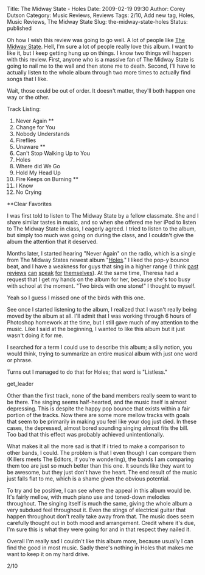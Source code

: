 Title: The Midway State - Holes
Date: 2009-02-19 09:30
Author: Corey Dutson
Category: Music Reviews, Reviews
Tags: 2/10, Add new tag, Holes, Music Reviews, The Midway State
Slug: the-midway-state-holes
Status: published

Oh how I wish this review was going to go well. A lot of people like
[The Midway State](http://www.themidwaystate.com/ "The Midway State").
Hell, I'm sure a lot of people really love this album. I want to like
it, but I keep getting hung up on things. I know two things will happen
with this review. First, anyone who is a massive fan of The Midway State
is going to nail me to the wall and then stone me to death. Second, I'll
have to actually listen to the whole album through two more times to
actually find songs that I like.

Wait, those could be out of order. It doesn't matter, they'll both
happen one way or the other.<!--more-->

<div class="albumCover">

</div>

<span class="trackListing">Track Listing:</span>

1.  Never Again \*\*
2.  Change for You
3.  Nobody Understands
4.  Fireflies
5.  Unaware \*\*
6.  Can't Stop Walking Up to You
7.  Holes
8.  Where did We Go
9.  Hold My Head Up
10. Fire Keeps on Burning \*\*
11. I Know
12. No Crying

\*\*Clear Favorites

I was first told to listen to The Midway State by a fellow classmate.
She and I share similar tastes in music, and so when she offered me her
iPod to listen to The Midway State in class, I eagerly agreed. I tried
to listen to the album, but simply too much was going on during the
class, and I couldn't give the album the attention that it deserved.

Months later, I started hearing "Never Again" on the radio, which is a
single from The Midway States newest album
"[Holes](http://www.amazon.ca/Holes-Midway-State/dp/B001BKKBGQ/ref=pd_bbs_sr_1?ie=UTF8&s=music&qid=1234924777&sr=8-1 "Amazon.ca: The Midway State - Holes")."
I liked the pop-y bounce beat, and I have a weakness for guys that sing
in a higher range (I think
[past](/2008/01/09/abandoned-pools-armed-to-the-teeth/ "Corey Dutson: Review: Abandoned Pools - Armed to the Teeth")
[reviews](/2008/12/08/butch-walker-sycamore-meadows/ "Corey Dutson: Review: Butch Walker - Sycamore Meadows")
[can](/2008/08/28/roark-break-of-day/ "Corey Dutson: Review: Roark - Break of Day")
[speak](/2008/08/07/coldplay-viva-la-vida/ "Corey Dutson: Review: Coldplay - Viva la Vida")
[for](/2008/05/19/motion-city-soundtrack-even-if-it-kills-me/ "Corey Dutson: Review: Motion City Soundtrack - Even if it Kills Me")
[themselves](/2008/03/31/bens-brother-beta-male-fairytales/ "Corey Dutson: Review: Ben's Brother - Beta Male Fairytales")).
At the same time, Theresa had a request that I get my hands on the album
for her, because she's too busy with school at the moment. "Two birds
with one stone!" I thought to myself.

Yeah so I guess I missed one of the birds with this one.

See once I started listening to the album, I realized that I wasn't
really being moved by the album at all. I'll admit that I was working
through 6 hours of Photoshop homework at the time, but I still gave much
of my attention to the music. Like I said at the beginning, I wanted to
like this album but it just wasn't doing it for me.

I searched for a term I could use to describe this album; a silly
notion, you would think, trying to summarize an entire musical album
with just one word or phrase.

Turns out I managed to do that for Holes; that word is "Listless."

get\_leader

Other than the first track, none of the band members really seem to want
to be there. The singing seems half-hearted, and the music itself is
almost depressing. This is despite the happy pop bounce that exists
within a fair portion of the tracks. Now there are some more mellow
tracks with goals that seem to be primarily in making you feel like your
dog just died. In these cases, the depressed, almost bored sounding
singing almost fits the bill. Too bad that this effect was probably
achieved unintentionally.

What makes it all the more sad is that If i tried to make a comparison
to other bands, I could. The problem is that I even though I can compare
them (Killers meets The Editors, if you're wondering), the bands I am
comparing them too are just so much better than this one. It sounds like
they want to be awesome, but they just don't have the heart. The end
result of the music just falls flat to me, which is a shame given the
obvious potential.

To try and be positive, I can see where the appeal in this album would
be. It's fairly mellow, with much piano use and toned-down melodies
throughout. The singing itself is much the same, giving the whole album
a very subdued feel throughout it. Even the stings of electrical guitar
that happen throughout don't really take away from that. The music does
seem carefully thought out in both mood and arrangement. Credit where
it's due, I'm sure this is what they were going for and in that respect
they nailed it.

Overall I'm really sad I couldn't like this album more, because usually
I can find the good in most music. Sadly there's nothing in Holes that
makes me want to keep it on my hard drive.

2/10
